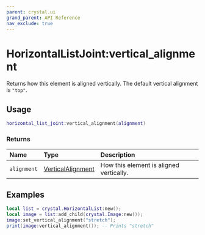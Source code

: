 ```yaml
---
parent: crystal.ui
grand_parent: API Reference
nav_exclude: true
---
```


# HorizontalListJoint:vertical_alignment

Returns how this element is aligned vertically. The default vertical alignment is `"top"`.

## Usage

```lua
horizontal_list_joint:vertical_alignment(alignment)
```

### Returns

| Name        | Type                                                    | Description                             |
| :---------- | :------------------------------------------------------ | :-------------------------------------- |
| `alignment` | [VerticalAlignment](/crystal/api/ui/vertical_alignment) | How this element is aligned vertically. |

## Examples

```lua
local list = crystal.HorizontalList:new();
local image = list:add_child(crystal.Image:new());
image:set_vertical_alignment("stretch");
print(image:vertical_alignment()); -- Prints "stretch"
```

